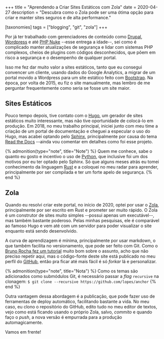 +++
title = "Aprendendo a Criar Sites Estáticos com Zola"
date  = 2020-04-27
description = "Descubra como o Zola pode ser uma ótima opção para criar e manter sites seguros e de alta performance."

[taxonomies]
tags = ["blogging", "git", "zola"]
+++

Por já ter trabalhado com gerenciadores de conteúdo como [Drupal](https://www.drupal.org/), [Wordpress](https://wordpress.org/) e até [PHP Nuke](https://en.wikipedia.org/wiki/PHP-Nuke) --esse entrega a idade--, sei como é complicado manter atualizações de segurança e lidar com sistemas PHP complexos, cheios de plugins com códigos desconhecidos, que põem em risco a segurança e o desempenho de qualquer portal.

Isso me fez dar muito valor a sites estáticos, tanto que eu consegui convencer um cliente, usando dados do Google Analytics, a migrar de um portal movido a Wordpress para um site estático feito com [Bootstrap](https://getbootstrap.com/).  Na época, por volta de 2015, eu fiz o site manualmente, mas lembro de me perguntar frequentemente como seria se fosse um site maior.


## Sites Estáticos
Pouco tempo depois, tive contato com o [Hugo](https://gohugo.io/), um gerador de sites estáticos muito interessante, mas não tive oportunidade de colocá-lo em produção.  Em 2018, no meu trabalho principal, iniciei junto com meu time a criação de um portal de documentação e cheguei a especular o uso do Hugo, mas acabei optando pelo [Sphinx](https://www.sphinx-doc.org/), principalmente por causa do tema [Read the Docs](https://sphinx-rtd-theme.readthedocs.io/) --ainda vou comentar em detalhes como foi esse projeto.

{% admonition(type="note", title="Note") %}
Quem me conhece, sabe o quanto eu gosto e incentivo o uso de [Python](https://www.python.org/), que inclusive foi um dos motivos por eu ter optado pelo Sphinx.  Só que alguns meses atrás eu tomei conhecimento da linguagem [Rust](https://www.rust-lang.org/) e a coloquei no meu radar para aprender, principalmente por ser compilada e ter um forte apelo de segurança.
{% end %}


## Zola
Quando eu resolvi criar este portal, no início de 2020, optei por usar o [Zola](https://www.getzola.org/), principalmente por ser escrito em Rust e prometer ser muito rápido.  O Zola é um construtor de sites muito simples --possui apenas um executável--, mas também bastante poderoso.  Pelas minhas pesquisas, ele é comparável ao famoso Hugo e vem até com um servidor para poder visualizar o site enquanto está sendo desenvolvido.

A curva de aprendizagem é mínima, principalmente por usar markdown, o que também facilita no versionamento, que pode ser feito com Git.  Como o [Bruno Rocha fez um tutorial](https://codeshow.com.br/criando-seu-blog-com-zola-e-hospedando-de-graca-na-netlify/) muito bom sobre o assunto, acho que não preciso repetir aqui, mas o código-fonte deste site está publicado no meu perfil do [GitHub](https://github.com/lopes/anchor), então pra ficar até mais fácil é só *forkar* lá e personalizar.

{% admonition(type="note", title="Nota") %}
Como os temas são adicionados como submódulos Git, é necessário passar a *flag* `recursive` na clonagem: `$ git clone --recursive https://github.com/lopes/anchor`
{% end %}

Outra vantagem dessa abordagem é a publicação, que pode fazer uso de ferramentas de deploy automático, facilitando bastante a vida.  No meu caso, eu clono o repositório do GitHub, edito tudo no meu editor de textos, vejo como está ficando usando o próprio Zola, salvo, *commito* e quando faço o *push*, a nova versão é empurrada para a produção automagicamente.

Vamos em frente!
